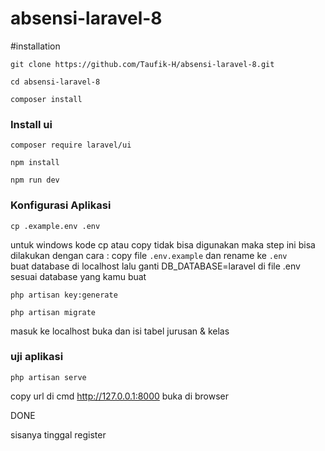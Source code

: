 # absensi-laravel-8
#installation
```
git clone https://github.com/Taufik-H/absensi-laravel-8.git
```
```
cd absensi-laravel-8
```
```
composer install
```
### Install ui
```
composer require laravel/ui
```
```
npm install
```
```
npm run dev
```
### Konfigurasi Aplikasi
```
cp .example.env .env
```
untuk windows kode cp atau copy tidak bisa digunakan maka step ini bisa dilakukan dengan cara :
copy file ```.env.example``` dan rename ke ```.env```
<br>
buat database di localhost lalu
ganti DB_DATABASE=laravel di file .env sesuai database yang kamu buat

```
php artisan key:generate
```


```
php artisan migrate
```
masuk ke localhost buka dan isi tabel jurusan & kelas

### uji aplikasi
```
php artisan serve
```
copy url di cmd  http://127.0.0.1:8000
buka di browser

DONE

sisanya tinggal register 

